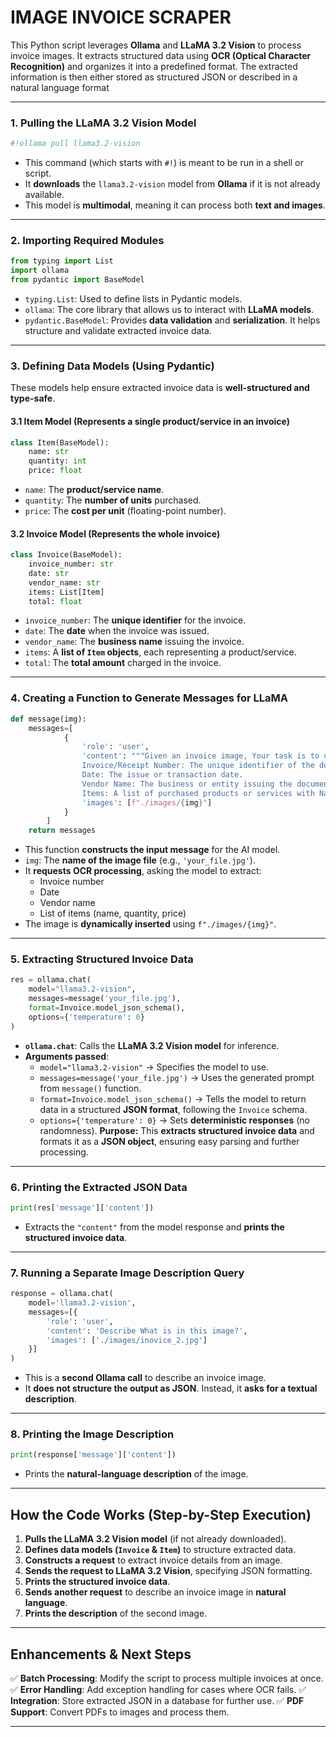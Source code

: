 # **IMAGE INVOICE SCRAPER**

This Python script leverages **Ollama** and **LLaMA 3.2 Vision** to process invoice images. It extracts structured data using **OCR (Optical Character Recognition)** and organizes it into a predefined format. The extracted information is then either stored as structured JSON or described in a natural language format

* * *

### **1\. Pulling the LLaMA 3.2 Vision Model**

```python
#!ollama pull llama3.2-vision
```

-   This command (which starts with `#!`) is meant to be run in a shell or script.
-   It **downloads** the `llama3.2-vision` model from **Ollama** if it is not already available.
-   This model is **multimodal**, meaning it can process both **text and images**.
* * *

### **2\. Importing Required Modules**

```python
from typing import List
import ollama
from pydantic import BaseModel
```

-   `typing.List`: Used to define lists in Pydantic models.
-   `ollama`: The core library that allows us to interact with **LLaMA models**.
-   `pydantic.BaseModel`: Provides **data validation** and **serialization**. It helps structure and validate extracted invoice data.
* * *

### **3\. Defining Data Models (Using Pydantic)**

These models help ensure extracted invoice data is **well-structured and type-safe**.

#### **3.1 Item Model (Represents a single product/service in an invoice)**

```python
class Item(BaseModel):
    name: str
    quantity: int
    price: float
```

-   `name`: The **product/service name**.
-   `quantity`: The **number of units** purchased.
-   `price`: The **cost per unit** (floating-point number).

#### **3.2 Invoice Model (Represents the whole invoice)**

```python
class Invoice(BaseModel):
    invoice_number: str
    date: str
    vendor_name: str
    items: List[Item]
    total: float
```

-   `invoice_number`: The **unique identifier** for the invoice.
-   `date`: The **date** when the invoice was issued.
-   `vendor_name`: The **business name** issuing the invoice.
-   `items`: A **list of `Item` objects**, each representing a product/service.
-   `total`: The **total amount** charged in the invoice.
* * *

### **4\. Creating a Function to Generate Messages for LLaMA**

```python
def message(img):
    messages=[
            {
                'role': 'user',
                'content': """Given an invoice image, Your task is to use OCR to detect and extract text, categorize it into predefined fields.
                Invoice/Receipt Number: The unique identifier of the document.
                Date: The issue or transaction date.
                Vendor Name: The business or entity issuing the document.
                Items: A list of purchased products or services with Name, Quantity and price.""",
                'images': [f"./images/{img}"]
            }
        ]
    return messages
```

-   This function **constructs the input message** for the AI model.
-   `img`: The **name of the image file** (e.g., `'your_file.jpg'`).
-   It **requests OCR processing**, asking the model to extract:
    -   Invoice number
    -   Date
    -   Vendor name
    -   List of items (name, quantity, price)
-   The image is **dynamically inserted** using `f"./images/{img}"`.
* * *

### **5\. Extracting Structured Invoice Data**

```python
res = ollama.chat(
    model="llama3.2-vision",
    messages=message('your_file.jpg'),
    format=Invoice.model_json_schema(),
    options={'temperature': 0}
)
```

-   **`ollama.chat`**: Calls the **LLaMA 3.2 Vision model** for inference.
-   **Arguments passed**:
    -   `model="llama3.2-vision"` → Specifies the model to use.
    -   `messages=message('your_file.jpg')` → Uses the generated prompt from `message()` function.
    -   `format=Invoice.model_json_schema()` → Tells the model to return data in a structured **JSON format**, following the `Invoice` schema.
    -   `options={'temperature': 0}` → Sets **deterministic responses** (no randomness).
**Purpose:**
This **extracts structured invoice data** and formats it as a **JSON object**, ensuring easy parsing and further processing.

* * *

### **6\. Printing the Extracted JSON Data**

```python
print(res['message']['content'])
```

-   Extracts the `"content"` from the model response and **prints the structured invoice data**.
* * *

### **7\. Running a Separate Image Description Query**

```python
response = ollama.chat(
    model='llama3.2-vision',
    messages=[{
        'role': 'user',
        'content': 'Describe What is in this image?',
        'images': ['./images/inovice_2.jpg']
    }]
)
```

-   This is a **second Ollama call** to describe an invoice image.
-   It **does not structure the output as JSON**. Instead, it **asks for a textual description**.
* * *

### **8\. Printing the Image Description**

```python
print(response['message']['content'])
```

-   Prints the **natural-language description** of the image.
* * *

## **How the Code Works (Step-by-Step Execution)**

1.  **Pulls the LLaMA 3.2 Vision model** (if not already downloaded).
2.  **Defines data models (`Invoice` & `Item`)** to structure extracted data.
3.  **Constructs a request** to extract invoice details from an image.
4.  **Sends the request to LLaMA 3.2 Vision**, specifying JSON formatting.
5.  **Prints the structured invoice data**.
6.  **Sends another request** to describe an invoice image in **natural language**.
7.  **Prints the description** of the second image.
* * *

## **Enhancements & Next Steps**

✅ **Batch Processing**: Modify the script to process multiple invoices at once.
✅ **Error Handling**: Add exception handling for cases where OCR fails.
✅ **Integration**: Store extracted JSON in a database for further use.
✅ **PDF Support**: Convert PDFs to images and process them.

* * *
